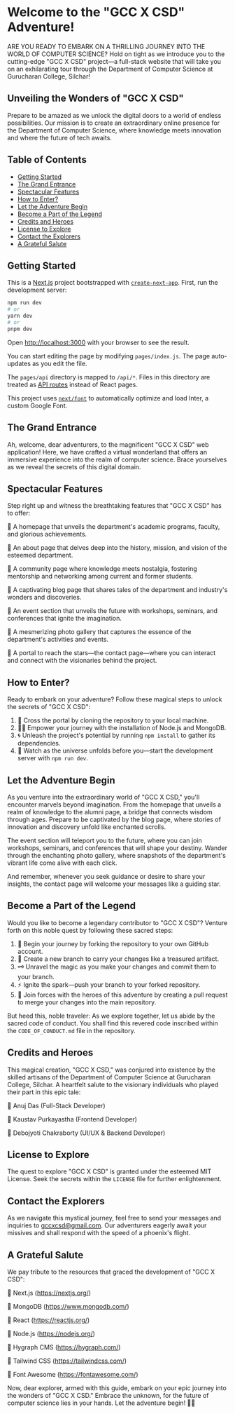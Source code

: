# Welcome to the "GCC X CSD" Adventure!

ARE YOU READY TO EMBARK ON A THRILLING JOURNEY INTO THE WORLD OF COMPUTER SCIENCE? Hold on tight as we introduce you to the cutting-edge "GCC X CSD" project—a full-stack website that will take you on an exhilarating tour through the Department of Computer Science at Gurucharan College, Silchar!

## Unveiling the Wonders of "GCC X CSD"

Prepare to be amazed as we unlock the digital doors to a world of endless possibilities. Our mission is to create an extraordinary online presence for the Department of Computer Science, where knowledge meets innovation and where the future of tech awaits.

## Table of Contents

- [Getting Started](#getting-started)
- [The Grand Entrance](#the-grand-entrance)
- [Spectacular Features](#spectacular-features)
- [How to Enter?](#how-to-enter)
- [Let the Adventure Begin](#let-the-adventure-begin)
- [Become a Part of the Legend](#become-a-part-of-the-legend)
- [Credits and Heroes](#credits-and-heroes)
- [License to Explore](#license-to-explore)
- [Contact the Explorers](#contact-the-explorers)
- [A Grateful Salute](#a-grateful-salute)


## Getting Started

This is a [Next.js](https://nextjs.org/) project bootstrapped with [`create-next-app`](https://github.com/vercel/next.js/tree/canary/packages/create-next-app).
First, run the development server:

```bash
npm run dev
# or
yarn dev
# or
pnpm dev
```

Open [http://localhost:3000](http://localhost:3000) with your browser to see the result.

You can start editing the page by modifying `pages/index.js`. The page auto-updates as you edit the file.

The `pages/api` directory is mapped to `/api/*`. Files in this directory are treated as [API routes](https://nextjs.org/docs/api-routes/introduction) instead of React pages.

This project uses [`next/font`](https://nextjs.org/docs/basic-features/font-optimization) to automatically optimize and load Inter, a custom Google Font.

## The Grand Entrance

Ah, welcome, dear adventurers, to the magnificent "GCC X CSD" web application! Here, we have crafted a virtual wonderland that offers an immersive experience into the realm of computer science. Brace yourselves as we reveal the secrets of this digital domain.


## Spectacular Features

Step right up and witness the breathtaking features that "GCC X CSD" has to offer:

🌟 A homepage that unveils the department's academic programs, faculty, and glorious achievements.

🌟 An about page that delves deep into the history, mission, and vision of the esteemed department.

🌟 A community page where knowledge meets nostalgia, fostering mentorship and networking among current and former students.

🌟 A captivating blog page that shares tales of the department and industry's wonders and discoveries.

🌟 An event section that unveils the future with workshops, seminars, and conferences that ignite the imagination.

🌟 A mesmerizing photo gallery that captures the essence of the department's activities and events.

🌟 A portal to reach the stars—the contact page—where you can interact and connect with the visionaries behind the project.

## How to Enter?

Ready to embark on your adventure? Follow these magical steps to unlock the secrets of "GCC X CSD":

1. 🏰 Cross the portal by cloning the repository to your local machine.
2. 🧙‍♂️ Empower your journey with the installation of Node.js and MongoDB.
3. 🌀 Unleash the project's potential by running `npm install` to gather its dependencies.
4. 🌌 Watch as the universe unfolds before you—start the development server with `npm run dev`.

## Let the Adventure Begin

As you venture into the extraordinary world of "GCC X CSD," you'll encounter marvels beyond imagination. From the homepage that unveils a realm of knowledge to the alumni page, a bridge that connects wisdom through ages. Prepare to be captivated by the blog page, where stories of innovation and discovery unfold like enchanted scrolls.

The event section will teleport you to the future, where you can join workshops, seminars, and conferences that will shape your destiny. Wander through the enchanting photo gallery, where snapshots of the department's vibrant life come alive with each click.

And remember, whenever you seek guidance or desire to share your insights, the contact page will welcome your messages like a guiding star.

## Become a Part of the Legend

Would you like to become a legendary contributor to "GCC X CSD"? Venture forth on this noble quest by following these sacred steps:

1. 🔮 Begin your journey by forking the repository to your own GitHub account.
2. 🌿 Create a new branch to carry your changes like a treasured artifact.
3. 🗝️ Unravel the magic as you make your changes and commit them to your branch.
4. ⚡ Ignite the spark—push your branch to your forked repository.
5. 🏹 Join forces with the heroes of this adventure by creating a pull request to merge your changes into the main repository.

But heed this, noble traveler: As we explore together, let us abide by the sacred code of conduct. You shall find this revered code inscribed within the `CODE_OF_CONDUCT.md` file in the repository.

## Credits and Heroes

This magical creation, "GCC X CSD," was conjured into existence by the skilled artisans of the Department of Computer Science at Gurucharan College, Silchar. A heartfelt salute to the visionary individuals who played their part in this epic tale:

🌟 Anuj Das (Full-Stack Developer)

🌟 Kaustav Purkayastha (Frontend Developer)

🌟 Debojyoti Chakraborty (UI/UX & Backend Developer)

## License to Explore

The quest to explore "GCC X CSD" is granted under the esteemed MIT License. Seek the secrets within the `LICENSE` file for further enlightenment.

## Contact the Explorers

As we navigate this mystical journey, feel free to send your messages and inquiries to gccxcsd@gmail.com. Our adventurers eagerly await your missives and shall respond with the speed of a phoenix's flight.

## A Grateful Salute

We pay tribute to the resources that graced the development of "GCC X CSD":

🌠 Next.js (https://nextjs.org/)

🌠 MongoDB (https://www.mongodb.com/)

🌠 React (https://reactjs.org/)

🌠 Node.js (https://nodejs.org/)

🌠 Hygraph CMS (https://hygraph.com/)

🌠 Tailwind CSS (https://tailwindcss.com/)

🌠 Font Awesome (https://fontawesome.com/)

Now, dear explorer, armed with this guide, embark on your epic journey into the wonders of "GCC X CSD." Embrace the unknown, for the future of computer science lies in your hands. Let the adventure begin! 🚀🌌
